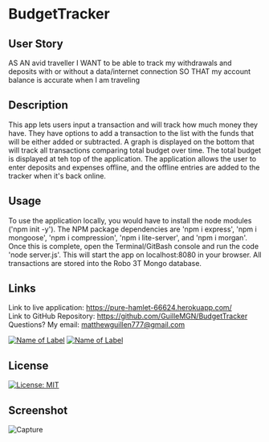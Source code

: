 # BudgetTracker

## User Story
AS AN avid traveller I WANT to be able to track my withdrawals and deposits with or without a data/internet connection SO THAT my account balance is accurate when I am traveling

## Description
This app lets users input a transaction and will track how much money they have. They have options to add a transaction to the list with the funds that will be either added or subtracted. A graph is displayed on the bottom that will track all transactions comparing total budget over time. The total budget is displayed at teh top of the application. The application allows the user to enter deposits and expenses offline, and the offline entries are added to the tracker when it's back online. 

## Usage
To use the application locally, you would have to install the node modules ('npm init -y'). The NPM package dependencies are 'npm i express', 'npm i mongoose', 'npm i compression', 'npm i lite-server', and 'npm i morgan'. Once this is complete, open the Terminal/GitBash console and run the code 'node server.js'. This will start the app on localhost:8080 in your browser. All transactions are stored into the Robo 3T Mongo database. 

## Links
Link to live application: https://pure-hamlet-66624.herokuapp.com/ </br>
Link to GitHub Repository: https://github.com/GuilleMGN/BudgetTracker </br>
Questions? My email: matthewguillen777@gmail.com </br>

[![Name of Label](https://img.shields.io/badge/Javascript-JS-blue.svg)](https://www.w3schools.com/Js/)
[![Name of Label](https://img.shields.io/badge/Node.js-Node-green.svg)](https://nodejs.org/en/)

## License
[![License: MIT](https://img.shields.io/badge/License-MIT-yellow.svg)](https://opensource.org/licenses/MIT)

## Screenshot
![Capture](https://user-images.githubusercontent.com/73862470/113497833-7eba1000-94d5-11eb-9048-646dfc17e7c0.PNG)
